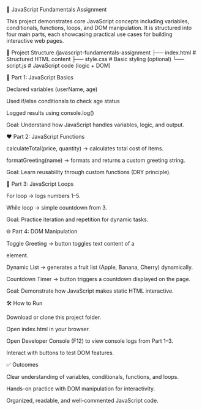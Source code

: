🚀 JavaScript Fundamentals Assignment

This project demonstrates core JavaScript concepts including variables, conditionals, functions, loops, and DOM manipulation. It is structured into four main parts, each showcasing practical use cases for building interactive web pages.

📂 Project Structure
/javascript-fundamentals-assignment
  ├── index.html   # Structured HTML content
  ├── style.css    # Basic styling (optional)
  └── script.js    # JavaScript code (logic + DOM)

🎯 Part 1: JavaScript Basics

Declared variables (userName, age)

Used if/else conditionals to check age status

Logged results using console.log()

Goal: Understand how JavaScript handles variables, logic, and output.

❤️ Part 2: JavaScript Functions

calculateTotal(price, quantity) → calculates total cost of items.

formatGreeting(name) → formats and returns a custom greeting string.

Goal: Learn reusability through custom functions (DRY principle).

🔁 Part 3: JavaScript Loops

For loop → logs numbers 1–5.

While loop → simple countdown from 3.

Goal: Practice iteration and repetition for dynamic tasks.

🌐 Part 4: DOM Manipulation

Toggle Greeting → button toggles text content of a <p> element.

Dynamic List → generates a fruit list (Apple, Banana, Cherry) dynamically.

Countdown Timer → button triggers a countdown displayed on the page.

Goal: Demonstrate how JavaScript makes static HTML interactive.

🛠️ How to Run

Download or clone this project folder.

Open index.html in your browser.

Open Developer Console (F12) to view console logs from Part 1–3.

Interact with buttons to test DOM features.

✅ Outcomes

Clear understanding of variables, conditionals, functions, and loops.

Hands-on practice with DOM manipulation for interactivity.

Organized, readable, and well-commented JavaScript code.